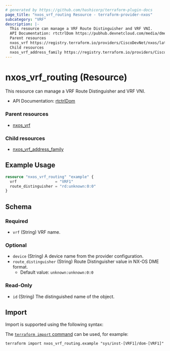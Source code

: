 ```yaml
---
# generated by https://github.com/hashicorp/terraform-plugin-docs
page_title: "nxos_vrf_routing Resource - terraform-provider-nxos"
subcategory: "VRF"
description: |-
  This resource can manage a VRF Route Distinguisher and VRF VNI.
  API Documentation: rtctrlDom https://pubhub.devnetcloud.com/media/dme-docs-10-2-2/docs/Routing%20and%20Forwarding/rtctrl:Dom/
  Parent resources
  nxos_vrf https://registry.terraform.io/providers/CiscoDevNet/nxos/latest/docs/resources/vrf
  Child resources
  nxos_vrf_address_family https://registry.terraform.io/providers/CiscoDevNet/nxos/latest/docs/resources/vrf_address_family
---
```


# nxos_vrf_routing (Resource)

This resource can manage a VRF Route Distinguisher and VRF VNI.

- API Documentation: [rtctrlDom](https://pubhub.devnetcloud.com/media/dme-docs-10-2-2/docs/Routing%20and%20Forwarding/rtctrl:Dom/)

### Parent resources

- [nxos_vrf](https://registry.terraform.io/providers/CiscoDevNet/nxos/latest/docs/resources/vrf)

### Child resources

- [nxos_vrf_address_family](https://registry.terraform.io/providers/CiscoDevNet/nxos/latest/docs/resources/vrf_address_family)

## Example Usage

```terraform
resource "nxos_vrf_routing" "example" {
  vrf                 = "VRF1"
  route_distinguisher = "rd:unknown:0:0"
}
```

<!-- schema generated by tfplugindocs -->
## Schema

### Required

- `vrf` (String) VRF name.

### Optional

- `device` (String) A device name from the provider configuration.
- `route_distinguisher` (String) Route Distinguisher value in NX-OS DME format.
  - Default value: `unknown:unknown:0:0`

### Read-Only

- `id` (String) The distinguished name of the object.

## Import

Import is supported using the following syntax:

The [`terraform import` command](https://developer.hashicorp.com/terraform/cli/commands/import) can be used, for example:

```shell
terraform import nxos_vrf_routing.example "sys/inst-[VRF1]/dom-[VRF1]"
```
